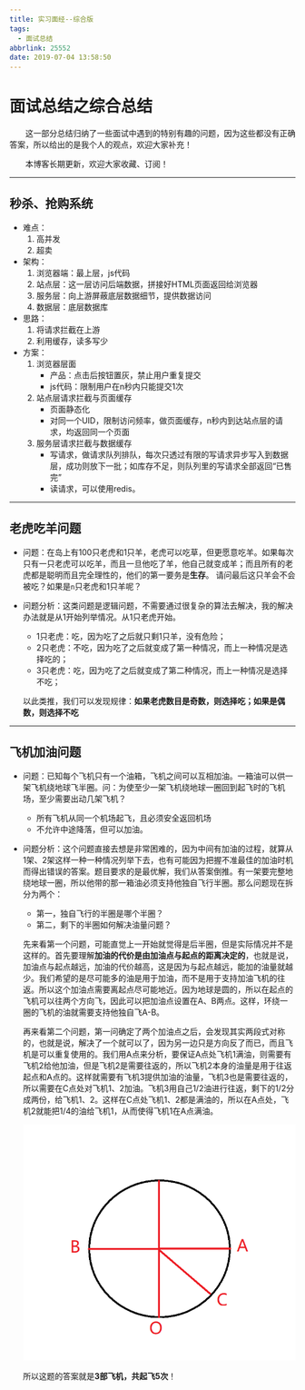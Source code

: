 ```yaml
---
title: 实习面经--综合版
tags:
  - 面试总结
abbrlink: 25552
date: 2019-07-04 13:58:50
---
```


# 面试总结之综合总结

&emsp;&emsp;这一部分总结归纳了一些面试中遇到的特别有趣的问题，因为这些都没有正确答案，所以给出的是我个人的观点，欢迎大家补充！

&emsp;&emsp;本博客长期更新，欢迎大家收藏、订阅！

<!-- more -->

---

## 秒杀、抢购系统

+ 难点：
  1. 高并发
  2. 超卖
+ 架构：
  1. 浏览器端：最上层，js代码
  2. 站点层：这一层访问后端数据，拼接好HTML页面返回给浏览器
  3. 服务层：向上游屏蔽底层数据细节，提供数据访问
  4. 数据层：底层数据库
+ 思路：
  1. 将请求拦截在上游
  2. 利用缓存，读多写少
+ 方案：
  1. 浏览器层面
     + 产品：点击后按钮置灰，禁止用户重复提交
     + js代码：限制用户在n秒内只能提交1次
  2. 站点层请求拦截与页面缓存
     + 页面静态化
     + 对同一个UID，限制访问频率，做页面缓存，n秒内到达站点层的请求，均返回同一个页面
  3. 服务层请求拦截与数据缓存
     + 写请求，做请求队列排队，每次只透过有限的写请求异步写入到数据层，成功则放下一批；如库存不足，则队列里的写请求全部返回“已售完”
     + 读请求，可以使用redis。

---

## 老虎吃羊问题

+ 问题：在岛上有100只老虎和1只羊，老虎可以吃草，但更愿意吃羊。如果每次只有一只老虎可以吃羊，而且一旦他吃了羊，他自己就变成羊；而且所有的老虎都是聪明而且完全理性的，他们的第一要务是**生存**。 请问最后这只羊会不会被吃？如果是`n`只老虎和1只羊呢？

+ 问题分析：这类问题是逻辑问题，不需要通过很复杂的算法去解决，我的解决办法就是从1开始列举情况。从1只老虎开始。

  + 1只老虎：吃，因为吃了之后就只剩1只羊，没有危险；
  + 2只老虎：不吃，因为吃了之后就变成了第一种情况，而上一种情况是选择吃的；
  + 3只老虎：吃，因为吃了之后就变成了第二种情况，而上一种情况是选择不吃；

  以此类推，我们可以发现规律：**如果老虎数目是奇数，则选择吃；如果是偶数，则选择不吃**

---

## 飞机加油问题

- 问题：已知每个飞机只有一个油箱，飞机之间可以互相加油。一箱油可以供一架飞机绕地球飞半圈。问：为使至少一架飞机绕地球一圈回到起飞时的飞机场，至少需要出动几架飞机？

  - 所有飞机从同一个机场起飞，且必须安全返回机场
  - 不允许中途降落，但可以加油。

- 问题分析：这个问题直接去想是非常困难的，因为中间有加油的过程，就算从1架、2架这样一种一种情况列举下去，也有可能因为把握不准最佳的加油时机而得出错误的答案。题目要求的是最优解，我们从答案倒推。有一架要完整地绕地球一圈，所以他带的那一箱油必须支持他独自飞行半圈。那么问题现在拆分为两个：

  - 第一，独自飞行的半圈是哪个半圈？
  - 第二，剩下的半圈如何解决油量问题？

  先来看第一个问题，可能直觉上一开始就觉得是后半圈，但是实际情况并不是这样的。首先要理解**加油的代价是由加油点与起点的距离决定的**，也就是说，加油点与起点越远，加油的代价越高，这是因为与起点越远，能加的油量就越少。我们希望的是尽可能多的油是用于加油，而不是用于支持加油飞机的往返。所以这个加油点需要离起点尽可能地近。因为地球是圆的，所以在起点的飞机可以往两个方向飞，因此可以把加油点设置在A、B两点。这样，环绕一圈的飞机的油就需要支持他独自飞A-B。

  再来看第二个问题，第一问确定了两个加油点之后，会发现其实两段式对称的，也就是说，解决了一个就可以了，因为另一边只是方向反了而已，而且飞机是可以重复使用的。我们用A点来分析，要保证A点处飞机1满油，则需要有飞机2给他加油，但是飞机2是需要往返的，所以飞机2本身的油量是用于往返起点和A点的。这样就需要有飞机3提供加油的油量，飞机3也是需要往返的，所以需要在C点处对飞机1、2加油。飞机3用自己1/2油进行往返，剩下的1/2分成两份，给飞机1、2。这样在C点处飞机1、2都是满油的，所以在A点处，飞机2就能把1/4的油给飞机1，从而使得飞机1在A点满油。

  ![plane problem](/images/plane_problem.png)

  所以这题的答案就是**3部飞机，共起飞5次**！


